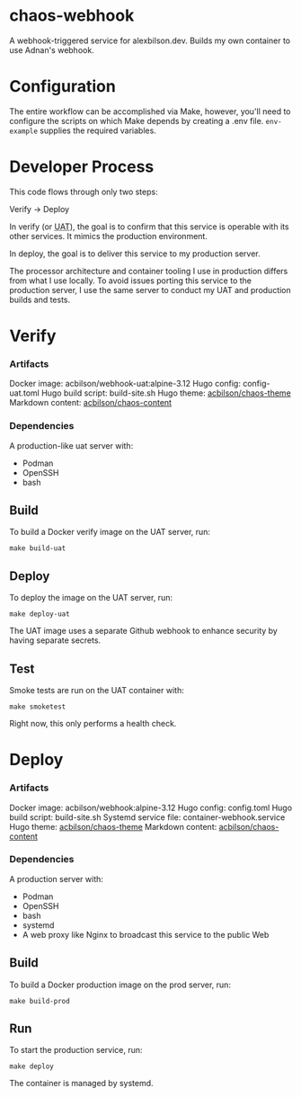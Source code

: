 # chaos-webhook

A webhook-triggered service for alexbilson.dev. Builds my own container to use Adnan's webhook.


# Configuration

The entire workflow can be accomplished via Make, however, you'll need to configure the scripts on which Make depends by creating a .env file. `env-example` supplies the required variables.


# Developer Process

This code flows through only two steps:

Verify -> Deploy

In verify (or <acronym title="User Acceptance Testing">UAT</acronym>), the goal is to confirm that this service is operable with its other services. It mimics the production environment.

In deploy, the goal is to deliver this service to my production server.

The processor architecture and container tooling I use in production differs from what I use locally. To avoid issues porting this service to the production server, I use the same server to conduct my UAT and production builds and tests.


# Verify

### Artifacts

Docker image: acbilson/webhook-uat:alpine-3.12
Hugo config: config-uat.toml
Hugo build script: build-site.sh
Hugo theme: [acbilson/chaos-theme](https://github.com/acbilson/chaos-theme.git)
Markdown content: [acbilson/chaos-content](https://github.com/acbilson/chaos-content.git)

### Dependencies

A production-like uat server with:

- Podman
- OpenSSH
- bash

## Build

To build a Docker verify image on the UAT server, run:

`make build-uat`

## Deploy

To deploy the image on the UAT server, run:

`make deploy-uat`

The UAT image uses a separate Github webhook to enhance security by having separate secrets.

## Test

Smoke tests are run on the UAT container with:

`make smoketest`

Right now, this only performs a health check.


# Deploy

### Artifacts

Docker image: acbilson/webhook:alpine-3.12
Hugo config: config.toml
Hugo build script: build-site.sh
Systemd service file: container-webhook.service
Hugo theme: [acbilson/chaos-theme](https://github.com/acbilson/chaos-theme.git)
Markdown content: [acbilson/chaos-content](https://github.com/acbilson/chaos-content.git)

### Dependencies

A production server with:

- Podman
- OpenSSH
- bash
- systemd
- A web proxy like Nginx to broadcast this service to the public Web

## Build

To build a Docker production image on the prod server, run:

`make build-prod`

## Run

To start the production service, run:

`make deploy`

The container is managed by systemd.
